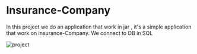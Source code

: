 # Insurance-Company
In this project we do an application that work in jar , it's a simple application that work on insurance-Company.
We connect to DB in SQL 

![project](https://user-images.githubusercontent.com/65724677/128191175-7f2a3684-d90c-4b95-b402-755334650a14.png)
